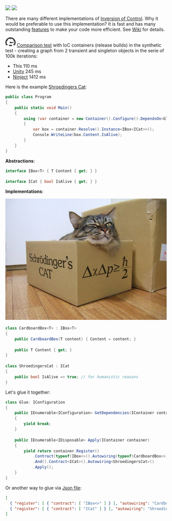 [<img src="http://tcavs2015.cloudapp.net/app/rest/builds/buildType:(id:DevTeam_IoC_Build)/statusIcon"/>](http://tcavs2015.cloudapp.net/viewType.html?buildTypeId=DevTeam_IoC_Build) [<img src="https://www.nuget.org/Content/Logos/nugetlogo.png" height="18">](https://github.com/DevTeam/IoC/wiki/NuGet-packages)

There are many different implementations of [Inversion of Control](https://github.com/DevTeam/IoC/wiki/Inversion-of-Control). Why it would be preferable to use this implementation? It is fast and has many outstanding [features](https://github.com/DevTeam/IoC/wiki/Features) to make your code more efficient. See [Wiki](https://github.com/DevTeam/IoC/wiki) for details.

![Comparison test](https://github.com/DevTeam/IoC/blob/master/Docs/Images/speed.png) [Comparison test](https://github.com/DevTeam/IoC/tree/master/DevTeam.IoC.Tests/ComparisonTests.cs) with IoC containers (release builds) in the synthetic test - creating a graph from 2 transient and singleton objects in the serie of 100k iterations:

- This    110 ms
- [Unity](https://www.nuget.org/packages/Unity/)    245 ms
- [Ninject](https://www.nuget.org/packages/Ninject/)    1412 ms

Here is the example [Shroedingers Cat](https://github.com/DevTeam/IoC/tree/master/Samples/ShroedingersCat):

```csharp
public class Program
{
    public static void Main()
    {
        using (var container = new Container().Configure().DependsOn<Glue>().ToSelf())
        {
            var box = container.Resolve().Instance<IBox<ICat>>();
            Console.WriteLine(box.Content.IsAlive);
        }
    }
}
```

**Abstractions**:
```csharp
interface IBox<T> { T Content { get; } }

interface ICat { bool IsAlive { get; } }
```

**Implementations**:

![Cat](https://github.com/DevTeam/IoC/blob/master/Docs/Images/cat.jpg)

```csharp
class CardboardBox<T> : IBox<T>
{
    public CardboardBox(T content) { Content = content; }

    public T Content { get; }
}

class ShroedingersCat : ICat
{
    public bool IsAlive => true; // for humanistic reasons
}
```

Let's glue it together:
```csharp
class Glue: IConfiguration
{
    public IEnumerable<IConfiguration> GetDependencies(IContainer container)
    {
        yield break;
    }

    public IEnumerable<IDisposable> Apply(IContainer container)
    {
        yield return container.Register()
            .Contract(typeof(IBox<>)).Autowiring(typeof(CardboardBox<>))
            .And().Contract<ICat>().Autowiring<ShroedingersCat>()
            .Apply();
    }
}
```

Or another way to glue via [Json file](https://github.com/DevTeam/IoC/blob/master/Samples/ShroedingersCat/ConsoleApp/configuration.json):
```json
[
  { "register": [ { "contract": [ "IBox<>" ] } ], "autowiring": "CardboardBox<>" },
  { "register": [ { "contract": [ "ICat" ] } ], "autowiring": "ShroedingersCat" }
]
```
